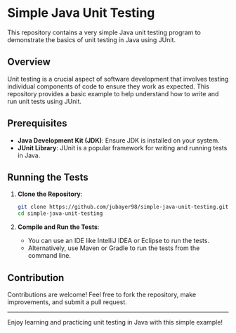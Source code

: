 # Simple Java Unit Testing

This repository contains a very simple Java unit testing program to demonstrate the basics of unit testing in Java using JUnit.

## Overview

Unit testing is a crucial aspect of software development that involves testing individual components of code to ensure they work as expected. This repository provides a basic example to help understand how to write and run unit tests using JUnit.

## Prerequisites

- **Java Development Kit (JDK)**: Ensure JDK is installed on your system.
- **JUnit Library**: JUnit is a popular framework for writing and running tests in Java.

## Running the Tests

1. **Clone the Repository**:
   ```bash
   git clone https://github.com/jubayer98/simple-java-unit-testing.git
   cd simple-java-unit-testing
   ```

2. **Compile and Run the Tests**:
   - You can use an IDE like IntelliJ IDEA or Eclipse to run the tests.
   - Alternatively, use Maven or Gradle to run the tests from the command line.

## Contribution

Contributions are welcome! Feel free to fork the repository, make improvements, and submit a pull request.

---

Enjoy learning and practicing unit testing in Java with this simple example!
